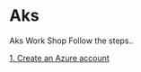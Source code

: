 # Aks
Aks Work Shop
Follow the steps..

[1. Create an Azure account](https://github.com/BuddhikaMayadunna/Aks/wiki/1.-Create-an-Azure-account)
